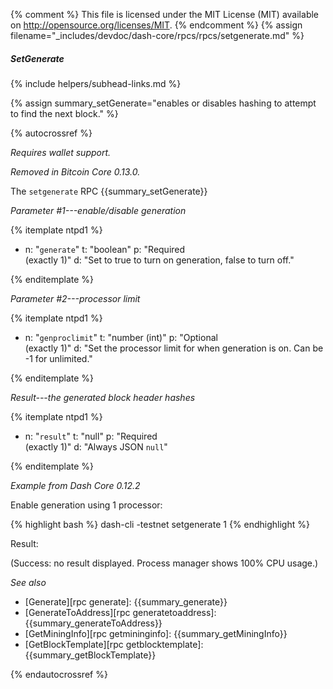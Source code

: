 {% comment %}
This file is licensed under the MIT License (MIT) available on
http://opensource.org/licenses/MIT.
{% endcomment %}
{% assign filename="_includes/devdoc/dash-core/rpcs/rpcs/setgenerate.md" %}

##### SetGenerate
{% include helpers/subhead-links.md %}

{% assign summary_setGenerate="enables or disables hashing to attempt to find the next block." %}

{% autocrossref %}

*Requires wallet support.*

*Removed in Bitcoin Core 0.13.0.*

The `setgenerate` RPC {{summary_setGenerate}}

*Parameter #1---enable/disable generation*

{% itemplate ntpd1 %}
- n: "`generate`"
  t: "boolean"
  p: "Required<br>(exactly 1)"
  d: "Set to true to turn on generation, false to turn off."

{% enditemplate %}

*Parameter #2---processor limit*

{% itemplate ntpd1 %}
- n: "`genproclimit`"
  t: "number (int)"
  p: "Optional<br>(exactly 1)"
  d: "Set the processor limit for when generation is on. Can be -1 for unlimited."

{% enditemplate %}

*Result---the generated block header hashes*

{% itemplate ntpd1 %}
- n: "`result`"
  t: "null"
  p: "Required<br>(exactly 1)"
  d: "Always JSON `null`"

{% enditemplate %}

*Example from Dash Core 0.12.2*

Enable generation using 1 processor:

{% highlight bash %}
dash-cli -testnet setgenerate 1
{% endhighlight %}

Result:

(Success: no result displayed. Process manager shows 100% CPU usage.)

*See also*

* [Generate][rpc generate]: {{summary_generate}}
* [GenerateToAddress][rpc generatetoaddress]: {{summary_generateToAddress}}
* [GetMiningInfo][rpc getmininginfo]: {{summary_getMiningInfo}}
* [GetBlockTemplate][rpc getblocktemplate]: {{summary_getBlockTemplate}}

{% endautocrossref %}
